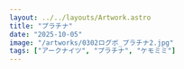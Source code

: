 ```yaml
---
layout: ../../layouts/Artwork.astro
title: "プラチナ"
date: "2025-10-05"
image: "/artworks/0302ログボ_プラチナ2.jpg"
tags: ["アークナイツ", "プラチナ", "ケモミミ"]
---
```


